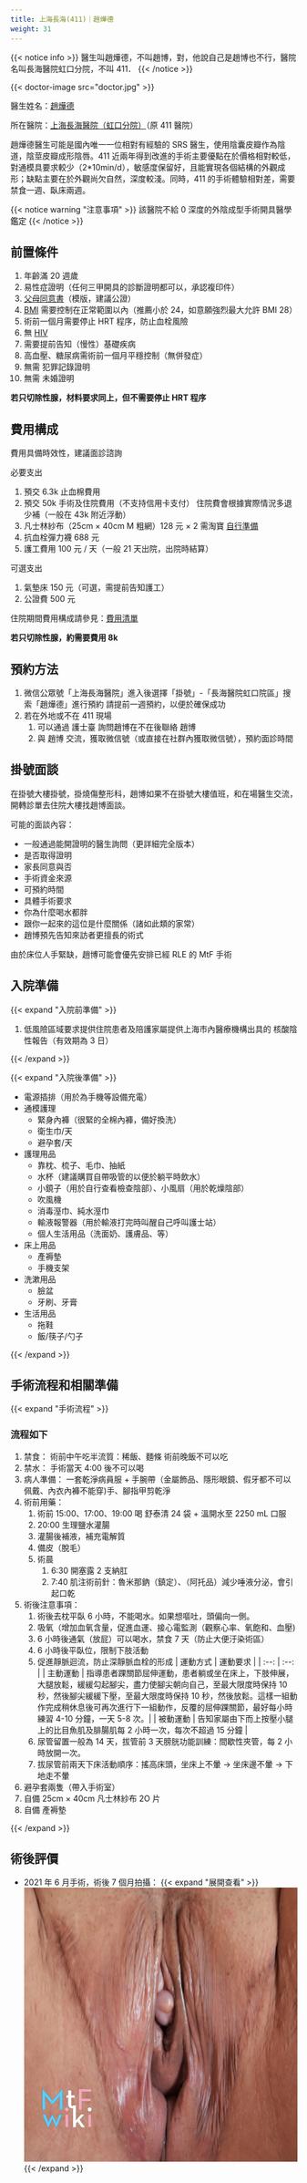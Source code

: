 ```yaml
---
title: 上海長海(411)｜趙燁德
weight: 31
---
```


{{< notice info >}} 醫生叫趙燁德，不叫趙博，對，他說自己是趙博也不行，醫院名叫長海醫院虹口分院，不叫 411． {{< /notice >}}

{{< doctor-image src="doctor.jpg" >}}

醫生姓名：[趙燁德](https://www.haodf.com/doctor/6964528056.html)

所在醫院：[上海長海醫院（虹口分院）](https://amap.com/place/B0FFKP410J)（原 411 醫院）

趙燁德醫生可能是國內唯一一位相對有經驗的 SRS 醫生，使用陰囊皮瓣作為陰道，陰莖皮瓣成形陰唇。411 近兩年得到改進的手術主要優點在於價格相對較低，對通模具要求較少（2*10min/d），敏感度保留好，且能實現各個結構的外觀成形；缺點主要在於外觀尚欠自然，深度較淺。同時，411 的手術體驗相對差，需要禁食一週、臥床兩週。

{{< notice warning "注意事項" >}}
該醫院不給 0 深度的外陰成型手術開具醫學鑑定
{{< /notice >}}

## 前置條件

1. 年齡滿 20 週歲
1. 易性症證明（任何三甲開具的診斷證明都可以，承認複印件）
1. [父母同意書](icf.pdf)（模版，建議公證）
1. [BMI](https://zh.wikipedia.org/zh-cn/身體質量指數) 需要控制在正常範圍以內（推薦小於 24，如意願強烈最大允許 BMI 28）
1. 術前一個月需要停止 HRT 程序，防止血栓風險
1. 無 [HIV](https://zh.wikipedia.org/zh-cn/HIV)
1. 需要提前告知（慢性）基礎疾病
1. 高血壓、糖尿病需術前一個月平穩控制（無併發症）
1. 無需 犯罪記錄證明
1. 無需 未婚證明

**若只切除性腺，材料要求同上，但不需要停止 HRT 程序**

## 費用構成

費用具備時效性，建議面診諮詢

必要支出

1. 預交 6.3k 止血棉費用
1. 預交 50k 手術及住院費用（不支持信用卡支付）
   住院費會根據實際情況多退少補（一般在 43k 附近浮動）
1. 凡士林紗布（25cm &times; 40cm M 粗網）128 元 &times; 2
   需淘寶 [自行準備](https://detail.tmall.com/item.htm?id=582921441062&skuId=3945241200160)
1. 抗血栓彈力襪 688 元
1. 護工費用 100 元 / 天（一般 21 天出院，出院時結算）

可選支出

1. 氣墊床 150 元（可選，需提前告知護工）
1. 公證費 500 元

住院期間費用構成請參見：[費用清單](fee-list.pdf)

**若只切除性腺，約需要費用 8k**

## 預約方法

1. 微信公眾號「上海長海醫院」進入後選擇「掛號」-「長海醫院虹口院區」搜索「趙燁德」進行預約
   請提前一週預約，以便於確保成功
1. 若在外地或不在 411 現場
   1. 可以通過 護士臺 詢問趙博在不在後聯絡 趙博
   1. 與 趙博 交流，獲取微信號（或直接在社群內獲取微信號），預約面診時間

## 掛號面談

在掛號大樓掛號，掛燒傷整形科，趙博如果不在掛號大樓值班，和在場醫生交流，開轉診單去住院大樓找趙博面談。

可能的面談內容：

- 一般通過能開證明的醫生詢問（更詳細完全版本）
- 是否取得證明
- 家長同意與否
- 手術資金來源
- 可預約時間
- 具體手術要求
- 你為什麼喝水都胖
- 跟你一起來的這位是什麼關係（諸如此類的家常）
- 趙博預先告知來訪者更擅長的術式

由於床位人手緊缺，趙博可能會優先安排已經 RLE 的 MtF 手術

## 入院準備

{{< expand "入院前準備" >}}

1. 低風險區域要求提供住院患者及陪護家屬提供上海市內醫療機構出具的 核酸陰性報告（有效期為 3 日）

{{< /expand >}}

{{< expand "入院後準備" >}}

- 電源插排（用於為手機等設備充電）
- 通模護理
  - 緊身內褲（很緊的全棉內褲，備好換洗）
  - 衛生巾/天
  - 避孕套/天
- 護理用品
  - 靠枕、梳子、毛巾、抽紙
  - 水杯（建議購買自帶吸管的以便於躺平時飲水）
  - 小鏡子（用於自行查看檢查陰部）、小風扇（用於乾燥陰部）
  - 吹風機
  - 消毒溼巾、純水溼巾
  - 輸液報警器（用於輸液打完時叫醒自己呼叫護士站）
  - 個人生活用品（洗面奶、護膚品、等）
- 床上用品
  - 產褥墊
  - 手機支架
- 洗漱用品
  - 臉盆
  - 牙刷、牙膏
- 生活用品
  - 拖鞋
  - 飯/筷子/勺子

{{< /expand >}}

## 手術流程和相關準備

{{< expand "手術流程" >}}

### 流程如下

1. 禁食：
   術前中午吃半流質：稀飯、麵條
   術前晚飯不可以吃
1. 禁水：
   手術當天 4:00 後不可以喝
1. 病人準備：
   一套乾淨病員服 + 手腕帶（金屬飾品、隱形眼鏡、假牙都不可以佩戴、內衣內褲不能穿)手、腳指甲剪乾淨
1. 術前用藥：
   1. 術前 15:00、17:00、19:00 喝 舒泰清 24 袋 + 溫開水至 2250 mL 口服
   1. 20:00 生理鹽水灌腸
   1. 灌腸後補液，補充電解質
   1. 備皮（脫毛）
   1. 術晨
      1. 6:30 開塞露 2 支納肛
      1. 7:40 肌注術前針：魯米那鈉（鎮定）、（阿托品）減少唾液分泌，會引起口乾
1. 術後注意事項：
   1. 術後去枕平臥 6 小時，不能喝水。如果想嘔吐，頭偏向一側。
   1. 吸氧（增加血氧含量，促進血運、接心電監測（觀察心率、氧飽和、血壓)
   1. 6 小時後通氣（放屁）可以喝水，禁食 7 天（防止大便汙染術區）
   1. 6 小時後平臥位，限制下肢活動
   1. 促進靜脈迴流，防止深靜脈血栓的形成
      | 運動方式 | 運動要求 |
      | :--: | :--: |
      | 主動運動 | 指導患者踝關節屈伸運動，患者躺或坐在床上，下肢伸展，大腿放鬆，緩緩勾起腳尖，盡力使腳尖朝向自己，至最大限度時保持 10 秒，然後腳尖緩緩下壓，至最大限度時保持 10 秒，然後放鬆。這樣一組動作完成稍休息後可再次進行下一組動作，反覆的屈伸踝關節，最好每小時練習 4-10 分鐘，一天 5-8 次。|
      | 被動運動 | 告知家屬由下而上按壓小腿上的比目魚肌及腓腸肌每 2 小時一次，每次不超過 15 分鐘 |
   1. 尿管留置一般為 14 天，拔管前 3 天膀胱功能訓練：間歇性夾管，每 2 小時放開一次。
   1. 拔尿管前兩天下床活動順序：搖高床頭，坐床上不暈 → 坐床邊不暈 → 下地走不暈
1. 避孕套兩隻（帶入手術室）
1. 自備 25cm &times; 40cm 凡士林紗布 2O 片
1. 自備 產褥墊

{{< /expand >}}

## 術後評價

- 2021 年 6 月手術，術後 7 個月拍攝：
  {{< expand "展開查看" >}}
  ![srs-photo](postoperative-1.jpg)
  {{< /expand >}}

